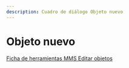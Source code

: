 ```yaml
---
description: Cuadro de diálogo Objeto nuevo
---
```


# Objeto nuevo

[Ficha de herramientas MMS Editar objetos](./)

